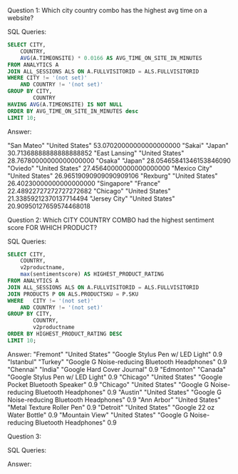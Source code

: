 Question 1: Which city country combo has the highest avg time on a website?

SQL Queries:
```SQL
SELECT CITY,
	COUNTRY,
	AVG(A.TIMEONSITE) * 0.0166 AS AVG_TIME_ON_SITE_IN_MINUTES
FROM ANALYTICS A
JOIN ALL_SESSIONS ALS ON A.FULLVISITORID = ALS.FULLVISITORID
WHERE CITY != '(not set)'
	AND COUNTRY != '(not set)'
GROUP BY CITY,
		COUNTRY
HAVING AVG(A.TIMEONSITE) IS NOT NULL
ORDER BY AVG_TIME_ON_SITE_IN_MINUTES desc
LIMIT 10;
```

Answer: 

"San Mateo"	"United States"	53.07020000000000000000
"Sakai"	"Japan"	30.71368888888888888852
"East Lansing"	"United States"	28.76780000000000000000
"Osaka"	"Japan"	28.05465841346153846090
"Oviedo"	"United States"	27.45640000000000000000
"Mexico City"	"United States"	26.96519090909090909106
"Rexburg"	"United States"	26.40230000000000000000
"Singapore"	"France"	22.48922727272727272682
"Chicago"	"United States"	21.33859212370137714494
"Jersey City"	"United States"	20.90950127659574468018


Question 2: Which CITY COUNTRY COMBO had the highest sentiment score FOR WHICH PRODUCT?

SQL Queries:
```SQL
SELECT CITY,
	COUNTRY,
	v2productname,
	max(sentimentscore) AS HIGHEST_PRODUCT_RATING
FROM ANALYTICS A
JOIN ALL_SESSIONS ALS ON A.FULLVISITORID = ALS.FULLVISITORID
JOIN PRODUCTS P ON ALS.PRODUCTSKU = P.SKU
WHERE 	CITY != '(not set)'
	AND	COUNTRY != '(not set)'
GROUP BY CITY,
		COUNTRY,
		v2productname
ORDER BY HIGHEST_PRODUCT_RATING DESC
LIMIT 10;
```

Answer:
"Fremont"	"United States"	"Google Stylus Pen w/ LED Light"	0.9
"Istanbul"	"Turkey"	"Google G Noise-reducing Bluetooth Headphones"	0.9
"Chennai"	"India"	"Google Hard Cover Journal"	0.9
"Edmonton"	"Canada"	"Google Stylus Pen w/ LED Light"	0.9
"Chicago"	"United States"	"Google Pocket Bluetooth Speaker"	0.9
"Chicago"	"United States"	"Google G Noise-reducing Bluetooth Headphones"	0.9
"Austin"	"United States"	"Google G Noise-reducing Bluetooth Headphones"	0.9
"Ann Arbor"	"United States"	"Metal Texture Roller Pen"	0.9
"Detroit"	"United States"	"Google 22 oz Water Bottle"	0.9
"Mountain View"	"United States"	"Google G Noise-reducing Bluetooth Headphones"	0.9



Question 3: 

SQL Queries:

Answer:
